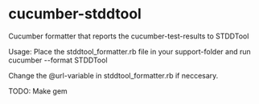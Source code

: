 cucumber-stddtool
=================

Cucumber formatter that reports the cucumber-test-results to STDDTool


Usage: Place the stddtool_formatter.rb file in your support-folder and run cucumber --format STDDTool

Change the @url-variable in stddtool_formatter.rb if neccesary.


TODO: 
Make gem
